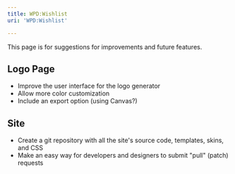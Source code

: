 ```yaml
---
title: WPD:Wishlist
uri: 'WPD:Wishlist'

---
```

This page is for suggestions for improvements and future features.

## Logo Page

-   Improve the user interface for the logo generator
-   Allow more color customization
-   Include an export option (using Canvas?)

## Site

-   Create a git repository with all the site's source code, templates, skins, and CSS
-   Make an easy way for developers and designers to submit "pull" (patch) requests
